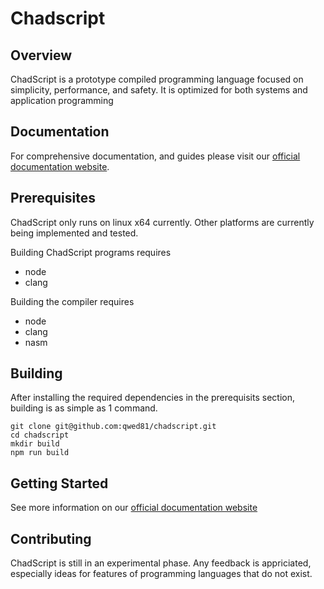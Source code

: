 # Chadscript

## Overview

ChadScript is a prototype compiled programming language focused on simplicity, performance, and safety.
It is optimized for both systems and application programming

## Documentation

For comprehensive documentation, and guides please visit our [official documentation website](https://qwed81.github.io/chadscript).

## Prerequisites

ChadScript only runs on linux x64 currently. Other platforms are currently being
implemented and tested.

Building ChadScript programs requires
- node
- clang

Building the compiler requires
- node
- clang
- nasm

## Building
After installing the required dependencies in the prerequisits section, building is
as simple as 1 command.
```
git clone git@github.com:qwed81/chadscript.git
cd chadscript
mkdir build
npm run build
```

## Getting Started

See more information on our [official documentation website](https://qwed81.github.io/chadscript/#quick-start)

## Contributing

ChadScript is still in an experimental phase. Any feedback is appriciated, especially
ideas for features of programming languages that do not exist.



